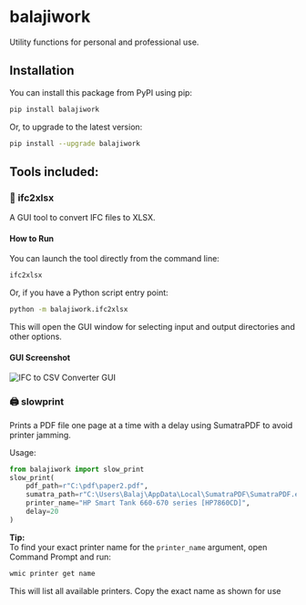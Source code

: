 # balajiwork

Utility functions for personal and professional use.

## Installation

You can install this package from PyPI using pip:

```bash
pip install balajiwork
```

Or, to upgrade to the latest version:

```bash
pip install --upgrade balajiwork
```

## Tools included:

### 🧾 ifc2xlsx
A GUI tool to convert IFC files to XLSX.

#### How to Run

You can launch the tool directly from the command line:

```cmd
ifc2xlsx
```

Or, if you have a Python script entry point:

```cmd
python -m balajiwork.ifc2xlsx
```

This will open the GUI window for selecting input and output directories and other options.

#### GUI Screenshot

![IFC to CSV Converter GUI](https://github.com/balajibalagurusami/python/raw/ab3ad0ebe9f5b99ac72f354e20e028ac351a10d9/ifc2xlsx.png)

### 🖨️ slowprint
Prints a PDF file one page at a time with a delay using SumatraPDF to avoid printer jamming.

Usage:
```python
from balajiwork import slow_print
slow_print(
    pdf_path=r"C:\pdf\paper2.pdf",
    sumatra_path=r"C:\Users\Balaj\AppData\Local\SumatraPDF\SumatraPDF.exe",
    printer_name="HP Smart Tank 660-670 series [HP7860CD]",
    delay=20
)
```

**Tip:**  
To find your exact printer name for the `printer_name` argument, open Command Prompt and run:

```cmd
wmic printer get name
```

This will list all available printers. Copy the exact name as shown for use

